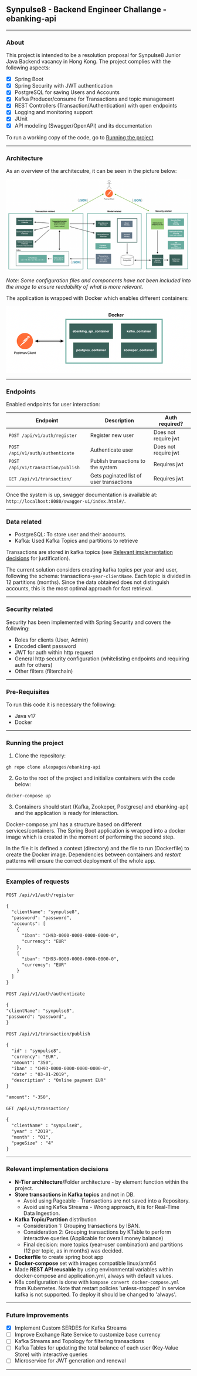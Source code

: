 Synpulse8 - Backend Engineer Challange - ebanking-api
-
***
### About
This project is intended to be a resolution proposal for Synpulse8 Junior Java Backend vacancy in Hong Kong. The project complies with the following aspects:
- [x] Spring Boot
- [x] Spring Security with JWT authentication
- [x] PostgreSQL for saving Users and Accounts
- [x] Kafka Producer/consume for Transactions and topic management
- [x] REST Controllers (Transaction/Authentication) with open endpoints
- [x] Logging and monitoring support
- [x] JUnit
- [x] API modeling (Swagger/OpenAPI) and its documentation

To run a working copy of the code, go to [Running the project](#running-the-project)
***
### Architecture
As an overview of the architecutre, it can be seen in the picture below:

![img.png](src/main/resources/architecture.png)

_Note: Some configuration files and components have not been included into the image to ensure readability of what is more relevant._

The application is wrapped with Docker which enables different containers:

![img.png](src/main/resources/docker.png)

***
### Endpoints
Enabled endpoints for user interaction:

| Endpoint                          | Description                              | Auth required?       |
|-----------------------------------|------------------------------------------|----------------------|
| `POST /api/v1/auth/register`      | Register new user                        | Does not require jwt |
| `POST /api/v1/auth/authenticate`  | Authenticate user                        | Does not require jwt |
| `POST /api/v1/transaction/publish`| Publish transactions to the system       | Requires jwt         |
| `GET /api/v1/transaction/`        | Gets paginated list of user transactions | Requires jwt         |

Once the system is up, swagger documentation is available at: `http://localhost:8080/swagger-ui/index.html#/`.

***
### Data related
- PostgreSQL: To store user and their accounts.
- Kafka: Used Kafka Topics and partitions to retrieve

Transactions are stored in kafka topics (see [Relevant implementation decisions](#Relevant-implementation-decisions) for justification).

The current solution considers creating kafka topics per year and user, following the schema: transactions-`year`-`clientName`. Each topic is divided in 12 partitions (months).
Since the data obtained does not distinguish accounts, this is the most optimal approach for fast retrieval.
***
### Security related
Security has been implemented with Spring Security and covers the following:
- Roles for clients (User, Admin)
- Encoded client password
- JWT for auth within http request
- General http security configuration (whitelisting endpoints and requiring auth for others)
- Other filters (filterchain)
***
### Pre-Requisites
To run this code it is necessary the following:
- Java v17
- Docker
***
### Running the project
1. Clone the repository:
```shell
gh repo clone alexpages/ebanking-api
```
2. Go to the root of the project and initialize containers with the code below:
```shell
docker-compose up
```
3. Containers should start (Kafka, Zookeper, Postgresql and ebanking-api) and the application is ready for interaction.


Docker-compose.yml has a structure based on different services/containers. 
The Spring Boot application is wrapped into a docker image which is created in the moment of performing the second step. 

In the file it is defined a context (directory) and the file to run (Dockerfile) to create the Docker image.
Dependencies between containers and _restart_ patterns will ensure the correct deployment of the whole app.
***
### Examples of requests

`POST /api/v1/auth/register`
```
{
  "clientName": "synpulse8",
  "password": "password",
  "accounts": [
    {
      "iban": "CH93-0000-0000-0000-0000-0",
      "currency": "EUR"
    },
    {
      "iban": "EH93-0000-0000-0000-0000-0",
      "currency": "EUR"
    }
  ]
}
```
`POST /api/v1/auth/authenticate`
```
{
"clientName": "synpulse8",
"password": "password",
}
```
`POST /api/v1/transaction/publish`
```
{
  "id" : "synpulse8",
  "currency": "EUR",
  "amount": "350",
  "iban" : "CH93-0000-0000-0000-0000-0",
  "date" : "03-01-2019",
  "description" : "Online payment EUR"
}
```
```
"amount": "-350",
```

`GET /api/v1/transaction/`
```
{
  "clientName" : "synpulse8",
  "year" : "2019",
  "month" : "01",
  "pageSize" : "4"
}
```

***
### Relevant implementation decisions
- **N-Tier architecture**/Folder architecture - by element function within the project.
- **Store transactions in Kafka topics** and not in DB.
  - Avoid using Pageable - Transactions are not saved into a Repository.
  - Avoid using Kafka Streams - Wrong approach, it is for Real-Time Data Ingestion.
- **Kafka Topic/Partition** distribution
  - Consideration 1: Grouping transactions by IBAN.
  - Consideration 2: Grouping transactions by KTable to perform interactive queries (Applicable for overall money balance)
  - Final decision: more topics (year-user combination) and partitions (12 per topic, as in months) was decided.
- **Dockerfile** to create spring boot app
- **Docker-compose** set with images compatible linux/arm64
- Made **REST API reusable** by using environmental variables within docker-compose and application.yml, always with default values.
- K8s configuration is done with `kompose convert docker-compose.yml` from Kubernetes. Note that restart policies 'unless-stopped' in service kafka is not supported. To deploy it should be changed to 'always'.

***
### Future improvements
- [x] Implement Custom SERDES for Kafka Streams
- [ ] Improve Exchange Rate Service to customize base currency
- [ ] Kafka Streams and Topology for filtering transactions
- [ ] Kafka Tables for updating the total balance of each user (Key-Value Store) with interactive queries
- [ ] Microservice for JWT generation and renewal
****

